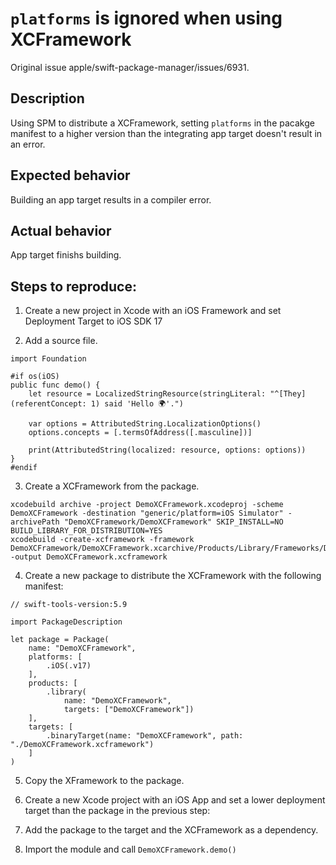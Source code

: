 # `platforms` is ignored when using XCFramework

Original issue apple/swift-package-manager/issues/6931.

## Description

Using SPM to distribute a XCFramework, setting `platforms` in the pacakge manifest to a higher version than the integrating app target doesn't result in an error.

## Expected behavior

Building an app target results in a compiler error.

## Actual behavior

App target finishs building.

## Steps to reproduce:

1. Create a new project in Xcode with an iOS Framework and set Deployment Target to iOS SDK 17

2. Add a source file.
```
import Foundation

#if os(iOS)
public func demo() {
    let resource = LocalizedStringResource(stringLiteral: "^[They](referentConcept: 1) said 'Hello 🌍'.")

    var options = AttributedString.LocalizationOptions()
    options.concepts = [.termsOfAddress([.masculine])]

    print(AttributedString(localized: resource, options: options))
}
#endif
```

3. Create a XCFramework from the package.
```
xcodebuild archive -project DemoXCFramework.xcodeproj -scheme DemoXCFramework -destination "generic/platform=iOS Simulator" -archivePath "DemoXCFramework/DemoXCFramework" SKIP_INSTALL=NO BUILD_LIBRARY_FOR_DISTRIBUTION=YES
xcodebuild -create-xcframework -framework DemoXCFramework/DemoXCFramework.xcarchive/Products/Library/Frameworks/DemoXCFramework.framework -output DemoXCFramework.xcframework 
```

4. Create a new package to distribute the XCFramework with the following manifest:
```
// swift-tools-version:5.9

import PackageDescription

let package = Package(
    name: "DemoXCFramework",
    platforms: [
        .iOS(.v17)
    ],
    products: [
        .library(
            name: "DemoXCFramework",
            targets: ["DemoXCFramework"])
    ],
    targets: [
        .binaryTarget(name: "DemoXCFramework", path: "./DemoXCFramework.xcframework")
    ]
)
```

5. Copy the XFramework to the package.

6. Create a new Xcode project with an iOS App and set a lower deployment target than the package in the previous step:

7. Add the package to the target and the XCFramework as a dependency.

8. Import the module and call `DemoXCFramework.demo()`
